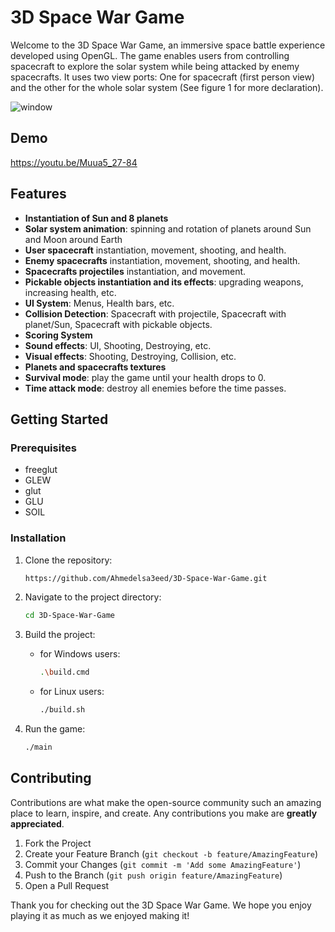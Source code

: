 # 3D Space War Game

Welcome to the 3D Space War Game, an immersive space battle experience developed using OpenGL. The game enables users from controlling spacecraft to explore the solar system while being attacked by enemy spacecrafts. It uses two view ports: One for spacecraft (first person view) and the other for the whole solar system (See figure 1 for more declaration).

![window](image.png)

## Demo
https://youtu.be/Muua5_27-84

## Features

- **Instantiation of Sun and 8 planets**
- **Solar system animation**: spinning and rotation of planets around Sun and Moon around Earth
- **User spacecraft** instantiation, movement, shooting, and health.
- **Enemy spacecrafts** instantiation, movement, shooting, and health.
- **Spacecrafts projectiles** instantiation, and movement.
- **Pickable objects instantiation and its effects**: upgrading weapons, increasing health, etc.
- **UI System**: Menus, Health bars, etc.
- **Collision Detection**: Spacecraft with projectile, Spacecraft with planet/Sun, Spacecraft with pickable objects.
- **Scoring System**
- **Sound effects**: UI, Shooting, Destroying, etc.
- **Visual effects**: Shooting, Destroying, Collision, etc.
- **Planets and spacecrafts textures**
- **Survival mode**: play the game until your health drops to 0.
- **Time attack mode**: destroy all enemies before the time passes.

## Getting Started

### Prerequisites

- freeglut
- GLEW
- glut
- GLU
- SOIL

### Installation

1. Clone the repository:
    ```bash
    https://github.com/Ahmedelsa3eed/3D-Space-War-Game.git
    ```
2. Navigate to the project directory:
    ```bash
    cd 3D-Space-War-Game
    ```
3. Build the project:

    - for Windows users:
        ```bash
        .\build.cmd
        ```
    - for Linux users:
        ```bash
        ./build.sh
        ```
4. Run the game:
    ```bash
    ./main
    ```

## Contributing

Contributions are what make the open-source community such an amazing place to learn, inspire, and create. Any contributions you make are **greatly appreciated**.

1. Fork the Project
2. Create your Feature Branch (`git checkout -b feature/AmazingFeature`)
3. Commit your Changes (`git commit -m 'Add some AmazingFeature'`)
4. Push to the Branch (`git push origin feature/AmazingFeature`)
5. Open a Pull Request


Thank you for checking out the 3D Space War Game. We hope you enjoy playing it as much as we enjoyed making it!